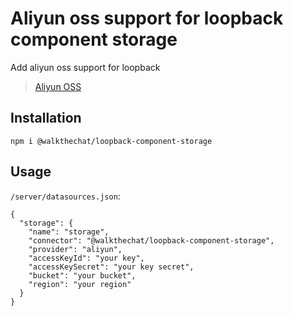 # Aliyun oss support for loopback component storage
Add aliyun oss support for loopback
> [Aliyun OSS](https://www.alibabacloud.com/help/product/31815.htm?spm=a3c0i.7950270.1167928.3.2795ab91hyOWI7)

## Installation
```
npm i @walkthechat/loopback-component-storage
```
## Usage
`/server/datasources.json`:
```
{
  "storage": {
    "name": "storage",
    "connector": "@walkthechat/loopback-component-storage",
    "provider": "aliyun",
    "accessKeyId": "your key",
    "accessKeySecret": "your key secret",
    "bucket": "your bucket",
    "region": "your region"
  }
}
```
